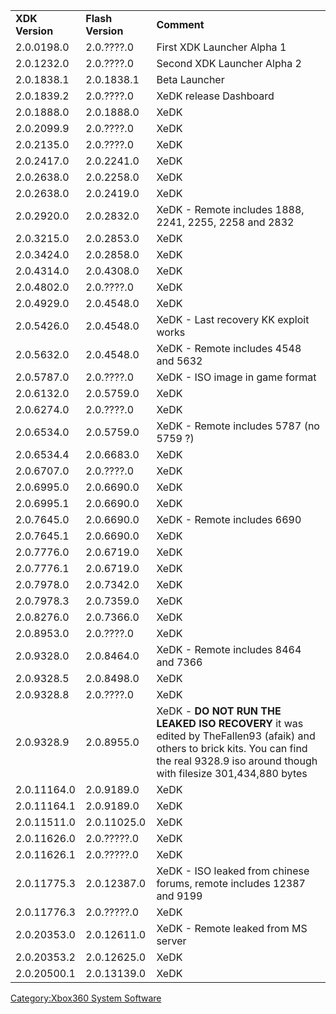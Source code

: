 |                 |                   |                                                                                                                                                                                             |
| --------------- | ----------------- | ------------------------------------------------------------------------------------------------------------------------------------------------------------------------------------------- |
| **XDK Version** | **Flash Version** | **Comment**                                                                                                                                                                                 |
| 2.0.0198.0      | 2.0.????.0        | First XDK Launcher Alpha 1                                                                                                                                                                  |
| 2.0.1232.0      | 2.0.????.0        | Second XDK Launcher Alpha 2                                                                                                                                                                 |
| 2.0.1838.1      | 2.0.1838.1        | Beta Launcher                                                                                                                                                                               |
| 2.0.1839.2      | 2.0.????.0        | XeDK release Dashboard                                                                                                                                                                      |
| 2.0.1888.0      | 2.0.1888.0        | XeDK                                                                                                                                                                                        |
| 2.0.2099.9      | 2.0.????.0        | XeDK                                                                                                                                                                                        |
| 2.0.2135.0      | 2.0.????.0        | XeDK                                                                                                                                                                                        |
| 2.0.2417.0      | 2.0.2241.0        | XeDK                                                                                                                                                                                        |
| 2.0.2638.0      | 2.0.2258.0        | XeDK                                                                                                                                                                                        |
| 2.0.2638.0      | 2.0.2419.0        | XeDK                                                                                                                                                                                        |
| 2.0.2920.0      | 2.0.2832.0        | XeDK - Remote includes 1888, 2241, 2255, 2258 and 2832                                                                                                                                      |
| 2.0.3215.0      | 2.0.2853.0        | XeDK                                                                                                                                                                                        |
| 2.0.3424.0      | 2.0.2858.0        | XeDK                                                                                                                                                                                        |
| 2.0.4314.0      | 2.0.4308.0        | XeDK                                                                                                                                                                                        |
| 2.0.4802.0      | 2.0.????.0        | XeDK                                                                                                                                                                                        |
| 2.0.4929.0      | 2.0.4548.0        | XeDK                                                                                                                                                                                        |
| 2.0.5426.0      | 2.0.4548.0        | XeDK - Last recovery KK exploit works                                                                                                                                                       |
| 2.0.5632.0      | 2.0.4548.0        | XeDK - Remote includes 4548 and 5632                                                                                                                                                        |
| 2.0.5787.0      | 2.0.????.0        | XeDK - ISO image in game format                                                                                                                                                             |
| 2.0.6132.0      | 2.0.5759.0        | XeDK                                                                                                                                                                                        |
| 2.0.6274.0      | 2.0.????.0        | XeDK                                                                                                                                                                                        |
| 2.0.6534.0      | 2.0.5759.0        | XeDK - Remote includes 5787 (no 5759 ?)                                                                                                                                                     |
| 2.0.6534.4      | 2.0.6683.0        | XeDK                                                                                                                                                                                        |
| 2.0.6707.0      | 2.0.????.0        | XeDK                                                                                                                                                                                        |
| 2.0.6995.0      | 2.0.6690.0        | XeDK                                                                                                                                                                                        |
| 2.0.6995.1      | 2.0.6690.0        | XeDK                                                                                                                                                                                        |
| 2.0.7645.0      | 2.0.6690.0        | XeDK - Remote includes 6690                                                                                                                                                                 |
| 2.0.7645.1      | 2.0.6690.0        | XeDK                                                                                                                                                                                        |
| 2.0.7776.0      | 2.0.6719.0        | XeDK                                                                                                                                                                                        |
| 2.0.7776.1      | 2.0.6719.0        | XeDK                                                                                                                                                                                        |
| 2.0.7978.0      | 2.0.7342.0        | XeDK                                                                                                                                                                                        |
| 2.0.7978.3      | 2.0.7359.0        | XeDK                                                                                                                                                                                        |
| 2.0.8276.0      | 2.0.7366.0        | XeDK                                                                                                                                                                                        |
| 2.0.8953.0      | 2.0.????.0        | XeDK                                                                                                                                                                                        |
| 2.0.9328.0      | 2.0.8464.0        | XeDK - Remote includes 8464 and 7366                                                                                                                                                        |
| 2.0.9328.5      | 2.0.8498.0        | XeDK                                                                                                                                                                                        |
| 2.0.9328.8      | 2.0.????.0        | XeDK                                                                                                                                                                                        |
| 2.0.9328.9      | 2.0.8955.0        | XeDK - **DO NOT RUN THE LEAKED ISO RECOVERY** it was edited by TheFallen93 (afaik) and others to brick kits. You can find the real 9328.9 iso around though with filesize 301,434,880 bytes |
| 2.0.11164.0     | 2.0.9189.0        | XeDK                                                                                                                                                                                        |
| 2.0.11164.1     | 2.0.9189.0        | XeDK                                                                                                                                                                                        |
| 2.0.11511.0     | 2.0.11025.0       | XeDK                                                                                                                                                                                        |
| 2.0.11626.0     | 2.0.?????.0       | XeDK                                                                                                                                                                                        |
| 2.0.11626.1     | 2.0.?????.0       | XeDK                                                                                                                                                                                        |
| 2.0.11775.3     | 2.0.12387.0       | XeDK - ISO leaked from chinese forums, remote includes 12387 and 9199                                                                                                                       |
| 2.0.11776.3     | 2.0.?????.0       | XeDK                                                                                                                                                                                        |
| 2.0.20353.0     | 2.0.12611.0       | XeDK - Remote leaked from MS server                                                                                                                                                         |
| 2.0.20353.2     | 2.0.12625.0       | XeDK                                                                                                                                                                                        |
| 2.0.20500.1     | 2.0.13139.0       | XeDK                                                                                                                                                                                        |

[Category:Xbox360 System
Software](Category_Xbox360_System_Software)